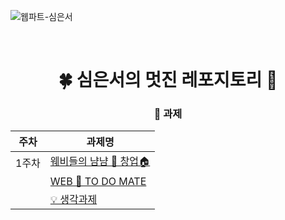 ![웹파트-심은서](https://user-images.githubusercontent.com/79238676/227774983-4e301739-e4f5-4960-8369-eb12d88a8ae8.png)

<br />

<div align=center>

# 🍀 심은서의 멋진 레포지토리 💩

### 🥸 과제

| 주차  | 과제명 |
| ----- | ---- | 
| 1주차 | [웨비들의 냠냠 🍰 창업🏠](https://github.com/GO-SOPT-WEB/EunSeoSim/pull/1) |
|  | [WEB 💛 TO DO MATE](https://github.com/GO-SOPT-WEB/EunSeoSim/pull/2) | 
|  | [💡 생각과제](https://github.com/GO-SOPT-WEB/EunSeoSim/pull/3) |

</div>
